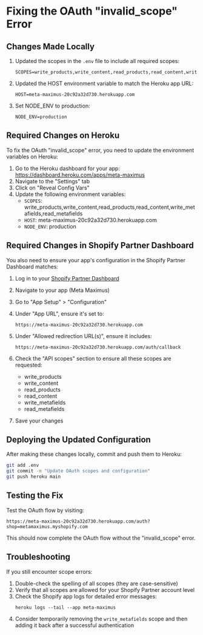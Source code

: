 # Fixing the OAuth "invalid_scope" Error

## Changes Made Locally

1. Updated the scopes in the `.env` file to include all required scopes:
   ```
   SCOPES=write_products,write_content,read_products,read_content,write_metafields,read_metafields
   ```

2. Updated the HOST environment variable to match the Heroku app URL:
   ```
   HOST=meta-maximus-20c92a32d730.herokuapp.com
   ```

3. Set NODE_ENV to production:
   ```
   NODE_ENV=production
   ```

## Required Changes on Heroku

To fix the OAuth "invalid_scope" error, you need to update the environment variables on Heroku:

1. Go to the Heroku dashboard for your app: https://dashboard.heroku.com/apps/meta-maximus
2. Navigate to the "Settings" tab
3. Click on "Reveal Config Vars"
4. Update the following environment variables:
   - `SCOPES`: write_products,write_content,read_products,read_content,write_metafields,read_metafields
   - `HOST`: meta-maximus-20c92a32d730.herokuapp.com
   - `NODE_ENV`: production

## Required Changes in Shopify Partner Dashboard

You also need to ensure your app's configuration in the Shopify Partner Dashboard matches:

1. Log in to your [Shopify Partner Dashboard](https://partners.shopify.com)
2. Navigate to your app (Meta Maximus)
3. Go to "App Setup" > "Configuration"
4. Under "App URL", ensure it's set to:
   ```
   https://meta-maximus-20c92a32d730.herokuapp.com
   ```
5. Under "Allowed redirection URL(s)", ensure it includes:
   ```
   https://meta-maximus-20c92a32d730.herokuapp.com/auth/callback
   ```
6. Check the "API scopes" section to ensure all these scopes are requested:
   - write_products
   - write_content
   - read_products
   - read_content
   - write_metafields
   - read_metafields

7. Save your changes

## Deploying the Updated Configuration

After making these changes locally, commit and push them to Heroku:

```bash
git add .env
git commit -m "Update OAuth scopes and configuration"
git push heroku main
```

## Testing the Fix

Test the OAuth flow by visiting:
```
https://meta-maximus-20c92a32d730.herokuapp.com/auth?shop=metamaximus.myshopify.com
```

This should now complete the OAuth flow without the "invalid_scope" error.

## Troubleshooting

If you still encounter scope errors:

1. Double-check the spelling of all scopes (they are case-sensitive)
2. Verify that all scopes are allowed for your Shopify Partner account level
3. Check the Shopify app logs for detailed error messages:
   ```
   heroku logs --tail --app meta-maximus
   ```
4. Consider temporarily removing the `write_metafields` scope and then adding it back after a successful authentication